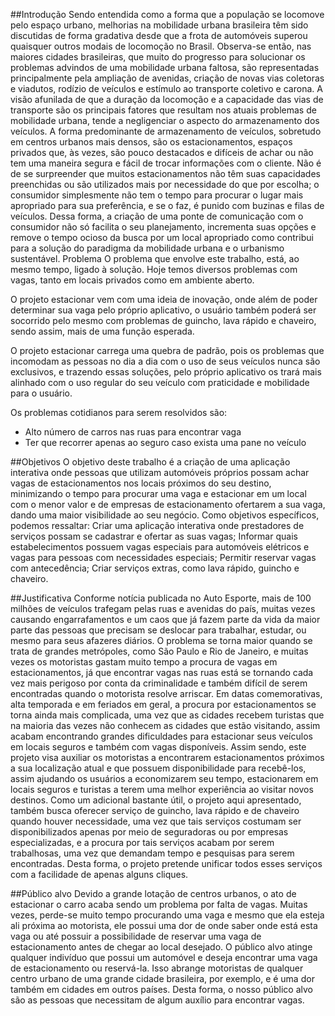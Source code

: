 ##Introdução
Sendo entendida como a forma que a população se locomove pelo espaço urbano, melhorias na mobilidade urbana brasileira têm sido discutidas de forma gradativa desde que a frota de automóveis superou quaisquer outros modais de locomoção no Brasil. Observa-se então, nas maiores cidades brasileiras, que muito do progresso para solucionar os problemas advindos de uma mobilidade urbana faltosa, são representadas principalmente pela ampliação de avenidas, criação de novas vias coletoras e viadutos, rodízio de veículos e estímulo ao transporte coletivo e carona. A visão afunilada de que a duração da locomoção e a capacidade das vias de transporte são os principais fatores que resultam nos atuais problemas de mobilidade urbana, tende a negligenciar o aspecto do armazenamento dos veículos. 
A forma predominante de armazenamento de veículos, sobretudo em centros urbanos mais densos, são os estacionamentos, espaços privados que, às vezes, são pouco destacados e difíceis de achar ou não tem uma maneira segura e fácil de trocar informações com o cliente. Não é de se surpreender que muitos estacionamentos não têm suas capacidades preenchidas ou são utilizados mais por necessidade do que por escolha; o consumidor simplesmente não tem o tempo para procurar o lugar mais apropriado para sua preferência, e se o faz, é punido com buzinas e filas de veículos. Dessa forma, a criação de uma ponte de comunicação com o consumidor não só facilita o seu planejamento, incrementa suas opções e remove o tempo ocioso da busca por um local apropriado como contribui para a solução do paradigma da mobilidade urbana e o urbanismo sustentável.
Problema
O problema que envolve este trabalho, está, ao mesmo tempo, ligado à solução. Hoje temos diversos problemas com vagas, tanto em locais privados como em ambiente aberto. 

O projeto estacionar vem com uma ideia de inovação, onde além de poder determinar sua vaga pelo próprio aplicativo, o usuário também poderá ser socorrido pelo mesmo com problemas de guincho, lava rápido e chaveiro, sendo assim, mais de uma função esperada. 

O projeto estacionar carrega uma quebra de padrão, pois os problemas que incomodam as pessoas no dia a dia com o uso de seus veículos nunca são exclusivos, e trazendo essas soluções, pelo próprio aplicativo os trará mais alinhado com o uso regular do seu veículo com praticidade e mobilidade para o usuário.

Os problemas cotidianos para serem resolvidos são: 

- Alto número de carros nas ruas para encontrar vaga 
- Ter que recorrer apenas ao seguro caso exista uma pane no veículo 



##Objetivos
O objetivo deste trabalho é a criação de uma aplicação interativa onde pessoas que utilizam automóveis próprios possam achar vagas de estacionamentos nos locais próximos do seu destino, minimizando o tempo para procurar uma vaga e estacionar em um local com o menor valor e de empresas de estacionamento ofertarem a sua vaga, dando uma maior visibilidade ao seu negócio.
Como objetivos específicos, podemos ressaltar:
Criar uma aplicação interativa onde prestadores de serviços possam se cadastrar e ofertar as suas vagas;
Informar quais estabelecimentos possuem vagas especiais para automóveis elétricos e vagas para pessoas com necessidades especiais;
Permitir reservar vagas com antecedência;
Criar serviços extras, como lava rápido, guincho e chaveiro.

##Justificativa
Conforme notícia publicada no Auto Esporte, mais de 100 milhões de veículos trafegam pelas ruas e avenidas do país, muitas vezes causando engarrafamentos e um caos que já fazem parte da vida da maior parte das pessoas que precisam se deslocar para trabalhar, estudar, ou mesmo para seus afazeres diários.
O problema se torna maior quando se trata de grandes metrópoles, como São Paulo e Rio de Janeiro, e muitas vezes os motoristas gastam muito tempo a procura de vagas em estacionamentos, já que encontrar vagas nas ruas está se tornando cada vez mais perigoso por conta da criminalidade e também difícil de serem encontradas quando o motorista resolve arriscar.
Em datas comemorativas, alta temporada e em feriados em geral, a procura por estacionamentos se torna ainda mais complicada, uma vez que as cidades recebem turistas que na maioria das vezes não conhecem as cidades que estão visitando, assim acabam encontrando grandes dificuldades para estacionar seus veículos em locais seguros e também com vagas disponíveis.
Assim sendo, este projeto visa auxiliar os motoristas a encontrarem estacionamentos próximos a sua localização atual e que possuem disponibilidade para recebê-los, assim ajudando os usuários a economizarem seu tempo, estacionarem em locais seguros e turistas a terem uma melhor experiência ao visitar novos destinos. Como um adicional bastante útil, o projeto aqui apresentado, também busca oferecer serviço de guincho, lava rápido e de chaveiro quando houver necessidade, uma vez que tais serviços costumam ser disponibilizados apenas por meio de seguradoras ou por empresas especializadas, e a  procura por tais serviços acabam por serem trabalhosas, uma vez que demandam tempo e pesquisas para serem encontradas. Desta forma, o projeto pretende unificar todos esses serviços com a facilidade de apenas alguns cliques.

##Público alvo
Devido a grande lotação de centros urbanos, o ato de estacionar o carro acaba sendo um problema por falta de vagas. Muitas vezes, perde-se muito tempo procurando uma vaga e mesmo que ela esteja ali próxima ao motorista, ele possui uma dor de onde saber onde está esta vaga ou até possuir a possibilidade de reservar uma vaga de estacionamento antes de chegar ao local desejado. 
O público alvo atinge qualquer indivíduo que possui um automóvel e deseja encontrar uma vaga de estacionamento ou reservá-la. Isso abrange motoristas de qualquer centro urbano de uma grande cidade brasileira, por exemplo, e é uma dor também em cidades em outros países.
Desta forma, o nosso público alvo são as pessoas que necessitam de algum auxílio para encontrar vagas.
